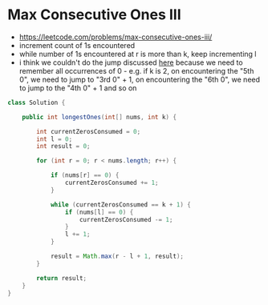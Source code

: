# Max Consecutive Ones III

- https://leetcode.com/problems/max-consecutive-ones-iii/
- increment count of 1s encountered
- while number of 1s encountered at r is more than k, keep incrementing l
- i think we couldn't do the jump discussed [here](./Longest%20Substring%20Without%20Repeating%20Characters.md) because we need to remember all occurrences of 0 - e.g. if k is 2, on encountering the "5th 0", we need to jump to "3rd 0" + 1, on encountering the "6th 0", we need to jump to the "4th 0" + 1 and so on

```java
class Solution {

    public int longestOnes(int[] nums, int k) {

        int currentZerosConsumed = 0;
        int l = 0;
        int result = 0;

        for (int r = 0; r < nums.length; r++) {

            if (nums[r] == 0) {
                currentZerosConsumed += 1;
            }

            while (currentZerosConsumed == k + 1) {
                if (nums[l] == 0) {
                    currentZerosConsumed -= 1;
                }
                l += 1;
            }

            result = Math.max(r - l + 1, result);
        }

        return result;
    }
}
```

